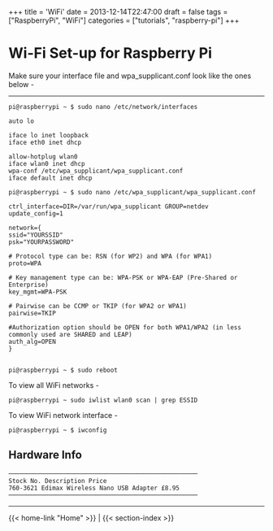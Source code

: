 +++
title = 'WiFi'
date = 2013-12-14T22:47:00
draft = false
tags = ["RaspberryPi", "WiFi"]
categories = ["tutorials", "raspberry-pi"]
+++

# Wi-Fi Set-up for Raspberry Pi

Make sure your interface file and wpa_supplicant.conf look like the ones below -

---
```
pi@raspberrypi ~ $ sudo nano /etc/network/interfaces

auto lo

iface lo inet loopback
iface eth0 inet dhcp

allow-hotplug wlan0
iface wlan0 inet dhcp
wpa-conf /etc/wpa_supplicant/wpa_supplicant.conf
iface default inet dhcp

pi@raspberrypi ~ $ sudo nano /etc/wpa_supplicant/wpa_supplicant.conf

ctrl_interface=DIR=/var/run/wpa_supplicant GROUP=netdev
update_config=1

network={
ssid="YOURSSID"
psk="YOURPASSWORD"

# Protocol type can be: RSN (for WP2) and WPA (for WPA1)
proto=WPA

# Key management type can be: WPA-PSK or WPA-EAP (Pre-Shared or Enterprise)
key_mgmt=WPA-PSK

# Pairwise can be CCMP or TKIP (for WPA2 or WPA1)
pairwise=TKIP

#Authorization option should be OPEN for both WPA1/WPA2 (in less commonly used are SHARED and LEAP)
auth_alg=OPEN
}


pi@raspberrypi ~ $ sudo reboot
```

To view all WiFi networks -
```
pi@raspberrypi ~ sudo iwlist wlan0 scan | grep ESSID
```

To view WiFi network interface -
```
pi@raspberrypi ~ $ iwconfig
```

## Hardware Info

```
────────────────────────────────────────────────────
Stock No. Description Price
760-3621 Edimax Wireless Nano USB Adapter £8.95
────────────────────────────────────────────────────
```

---
{{< home-link "Home" >}} | {{< section-index >}}  
